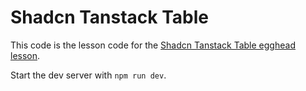 # Shadcn Tanstack Table

This code is the lesson code for the [Shadcn Tanstack Table egghead lesson](https://egghead.io/create-a-table-component-with-shadcn-and-tanstack-table~tpbzo).

Start the dev server with `npm run dev`.

